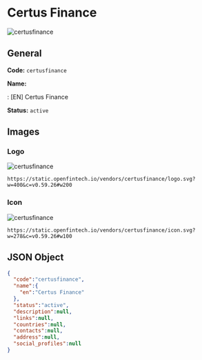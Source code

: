 
# Certus Finance 
![certusfinance](https://static.openfintech.io/vendors/certusfinance/logo.svg?w=400&c=v0.59.26#w200)  

## General 
 
**Code:** `certusfinance` 
 
**Name:** 
 
:	[EN] Certus Finance 
 
**Status:** `active` 
 

## Images 

### Logo 
 
![certusfinance](https://static.openfintech.io/vendors/certusfinance/logo.svg?w=400&c=v0.59.26#w200)  

```
https://static.openfintech.io/vendors/certusfinance/logo.svg?w=400&c=v0.59.26#w200
```  

### Icon 
 
![certusfinance](https://static.openfintech.io/vendors/certusfinance/icon.svg?w=278&c=v0.59.26#w100)  

```
https://static.openfintech.io/vendors/certusfinance/icon.svg?w=278&c=v0.59.26#w100
```  

## JSON Object 

```json
{
  "code":"certusfinance",
  "name":{
    "en":"Certus Finance"
  },
  "status":"active",
  "description":null,
  "links":null,
  "countries":null,
  "contacts":null,
  "address":null,
  "social_profiles":null
}
```  

